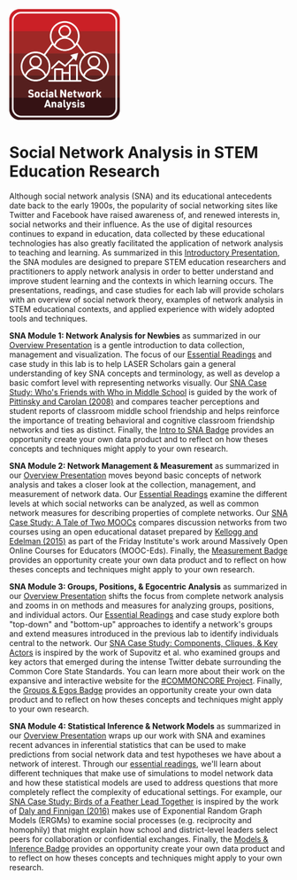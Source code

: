 <img src="img/SNA_Primary_SQ.png" width="200"/>

# Social Network Analysis in STEM Education Research

Although social network analysis (SNA) and its educational antecedents date back to the early 1900s, the popularity of social networking sites like Twitter and Facebook have raised awareness of, and renewed interests in, social networks and their influence. As the use of digital resources continues to expand in education, data collected by these educational technologies has also greatly facilitated the application of network analysis to teaching and learning. As summarized in this [Introductory Presentation](https://laser-institute.github.io/network-analysis/sna-intro/sna-overview-slides.html), the SNA modules are designed to prepare STEM education researchers and practitioners to apply network analysis in order to better understand and improve student learning and the contexts in which learning occurs. The presentations, readings, and case studies for each lab will provide scholars with an overview of social network theory, examples of network analysis in STEM educational contexts, and applied experience with widely adopted tools and techniques.

**SNA Module 1: Network Analysis for Newbies** as summarized in our [Overview Presentation](https://laser-institute.github.io/network-analysis/lab-1/sna-lab-1-slides.html#1) is a gentle introduction to data collection, management and visualization. The focus of our [Essential Readings](https://laser-institute.github.io/network-analysis/lab-1/sna-lab-1-readings.html) and case study in this lab is to help LASER Scholars gain a general understanding of key SNA concepts and terminology, as well as develop a basic comfort level with representing networks visually. Our [SNA Case Study: Who's Friends with Who in Middle School](https://laser-institute.github.io/network-analysis/lab-1/sna-lab-1-case-study-key.html) is guided by the work of [Pittinsky and Carolan (2008)](https://link.springer.com/article/10.1007/s11218-007-9046-7) and compares teacher perceptions and student reports of classroom middle school friendship and helps reinforce the importance of treating behavioral and cognitive classroom friendship networks and ties as distinct. Finally, the [Intro to SNA Badge](https://laser-institute.github.io/network-analysis/lab-1/sna-lab-1-badge.html) provides an opportunity create your own data product and to reflect on how theses concepts and techniques might apply to your own research.

**SNA Module 2: Network Management & Measurement** as summarized in our [Overview Presentation](https://laser-institute.github.io/network-analysis/lab-2/sna-lab-2-slides.html#1) moves beyond basic concepts of network analysis and takes a closer look at the collection, management, and measurement of network data. Our [Essential Readings](https://github.com/laser-institute/essential-readings/tree/main/sna-labs/sna-lab-2) examine the different levels at which social networks can be analyzed, as well as common network measures for describing properties of complete networks. Our [SNA Case Study: A Tale of Two MOOCs](https://laser-institute.github.io/network-analysis/lab-2/sna-lab-2-case-study-key.html) compares discussion networks from two courses using an open educational dataset prepared by [Kellogg and Edelman (2015)](https://bera-journals.onlinelibrary.wiley.com/doi/full/10.1111/bjet.12312) as part of the Friday Institute's work around Massively Open Online Courses for Educators (MOOC-Eds). Finally, the [Measurement Badge](https://laser-institute.github.io/network-analysis/lab-2/sna-lab-2-badge.html) provides an opportunity create your own data product and to reflect on how theses concepts and techniques might apply to your own research.

**SNA Module 3: Groups, Positions, & Egocentric Analysis** as summarized in our [Overview Presentation](https://laser-institute.github.io/network-analysis/lab-3/sna-lab-3-slides.html#1) shifts the focus from complete network analysis and zooms in on methods and measures for analyzing groups, positions, and individual actors. Our [Essential Readings](https://github.com/laser-institute/essential-readings/tree/main/sna-labs/sna-lab-3) and case study explore both "top-down" and "bottom-up" approaches to identify a network's groups and extend measures introduced in the previous lab to identify individuals central to the network. Our [SNA Case Study: Components, Cliques, & Key Actors](https://laser-institute.github.io/network-analysis/lab-3/sna-lab-3-case-study-key.html) is inspired by the work of Supovitz et al. who examined groups and key actors that emerged during the intense Twitter debate surrounding the Common Core State Standards. You can learn more about their work on the expansive and interactive website for the [#COMMONCORE Project](https://www.hashtagcommoncore.com/). Finally, the [Groups & Egos Badge](https://laser-institute.github.io/network-analysis/lab-3/sna-lab-3-badge.html) provides an opportunity create your own data product and to reflect on how theses concepts and techniques might apply to your own research.

**SNA Module 4: Statistical Inference & Network Models** as summarized in our [Overview Presentation](https://laser-institute.github.io/network-analysis/lab-4/sna-lab-4-slides.html#1) wraps up our work with SNA and examines recent advances in inferential statistics that can be used to make predictions from social network data and test hypotheses we have about a network of interest. Through our [essential readings](https://github.com/laser-institute/essential-readings/tree/main/sna-labs/sna-lab-4), we'll learn about different techniques that make use of simulations to model network data and how these statistical models are used to address questions that more completely reflect the complexity of educational settings. For example, our [SNA Case Study: Birds of a Feather Lead Together](https://laser-institute.github.io/network-analysis/lab-4/sna-lab-4-case-study-key.html) is inspired by the work of [Daly and Finnigan (2016)](https://journals.sagepub.com/doi/full/10.3102/0002831210368990) makes use of Exponential Random Graph Models (ERGMs) to examine social processes (e.g. reciprocity and homophily) that might explain how school and district-level leaders select peers for collaboration or confidential exchanges. Finally, the [Models & Inference Badge](https://laser-institute.github.io/network-analysis/lab-4/sna-lab-4-badge.html) provides an opportunity create your own data product and to reflect on how theses concepts and techniques might apply to your own research.
